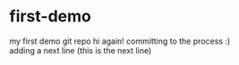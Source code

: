 # first-demo
my first demo git repo
hi again!
committing to the process :)
<br>
adding a next line (this is the next line)
